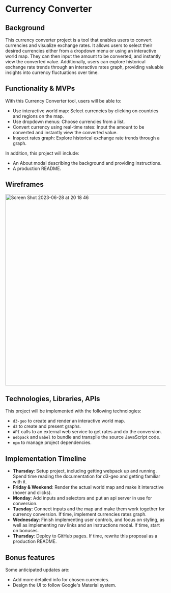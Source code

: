 # Currency Converter

## Background
This currency converter project is a tool that enables users to convert currencies and visualize exchange rates. It allows users to select their desired currencies either from a dropdown menu or using an interactive world map. They can then input the amount to be converted, and instantly view the converted value. Additionally, users can explore historical exchange rate trends through an interactive rates graph, providing valuable insights into currency fluctuations over time.


## Functionality & MVPs
With this Currency Converter tool, users will be able to:
- Use interactive world map: Select currencies by clicking on countries and regions on the map.
- Use dropdown menus: Choose currencies from a list.
- Convert currency using real-time rates: Input the amount to be converted and instantly view the converted value.
- Inspect rates graph: Explore historical exchange rate trends through a graph.

In addition, this project will include:
- An About modal describing the background and providing instructions.
- A production README.


## Wireframes
<img width="600" alt="Screen Shot 2023-06-28 at 20 18 46" src="https://github.com/artemplv/currency-converter/assets/48654322/233c4ac0-abae-421c-9475-ab80044a4fd0">


## Technologies, Libraries, APIs
This project will be implemented with the following technologies:

- ```d3-geo``` to create and render an interactive world map.
- ```d3``` to create and present graphs.
- ```API``` calls to an external web service to get rates and do the conversion.
- ```Webpack``` and ```Babel``` to bundle and transpile the source JavaScript code.
- ```npm``` to manage project dependencies.


## Implementation Timeline
- **Thursday**: Setup project, including getting webpack up and running. Spend time reading the documentation for d3-geo and getting familiar with it.
- **Friday & Weekend**: Render the actual world map and make it interactive (hover and clicks).
- **Monday**: Add inputs and selectors and put an api server in use for conversion.
- **Tuesday**: Connect inputs and the map and make them work together for currency conversion. If time, implement currencies rates graph.
- **Wednesday**: Finish implementing user controls, and focus on styling, as well as implementing nav links and an instructions modal. If time, start on bonuses.
- **Thursday**: Deploy to GitHub pages. If time, rewrite this proposal as a production README.


## Bonus features
Some anticipated updates are:

- Add more detailed info for chosen currencies.
- Design the UI to follow Google's Material system. 

